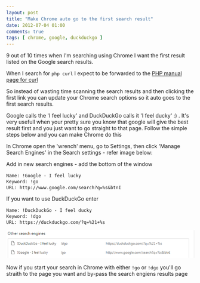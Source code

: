 ```yaml
---
layout: post
title: "Make Chrome auto go to the first search result"
date: 2012-07-04 01:00
comments: true
tags: [ chrome, google, duckduckgo ]
---
```


9 out of 10 times when I'm searching using Chrome I want the first result listed on the Google search results.

When I search for `php curl` I expect to be forwarded to the [PHP manual page for curl](http://php.net/manual/en/book.curl.php)

So instead of wasting time scanning the search results
and then clicking the first link you can update your Chrome search options so it auto goes to the first search results.

Google calls the 'I feel lucky' and DuckDuckGo calls it 'I feel ducky' :) . It's very usefull when your pretty sure you know that 
google will give the best result first and you just want to go straight to that page. Follow the simple steps below and
you can make Chrome do this

In Chrome open the 'wrench' menu, go to Settings, then click 'Manage Search Engines' in the Search settings - refer image below:

Add in new search engines - add the bottom of the window 

``` config
Name: !Google - I feel lucky
Keyword: !go
URL: http://www.google.com/search?q=%s&btnI
```

If you want to use DuckDuckGo enter

``` config
Name: !DuckDuckGo - I feel ducky
Keyword: !dgo
URL: https://duckduckgo.com/?q=%21+%s
```

![chrome add search engines](/img/chrome-direct.png)

Now if you start your search in Chrome with either `!go` or `!dgo` you'll go straith to the page you want and by-pass the search engiens results page
